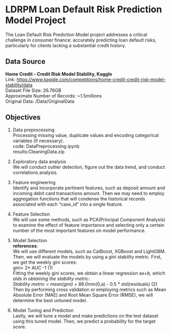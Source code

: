 # LDRPM Loan Default Risk Prediction Model Project
The Loan Default Risk Prediction Model project addresses a critical challenge in consumer finance: accurately predicting loan default risks, particularly for clients lacking a substantial credit history.
## Data Source
**Home Credit - Credit Risk Model Stability, Kaggle**  
Link: https://www.kaggle.com/competitions/home-credit-credit-risk-model-stability/data  
Dataset File Size: 26.76GB  
Approximate Number of Records: ~1.5millions  
Original Data: /Data/OriginalData  

## Objectives
1. Data preprocessing  
Processing missing value, duplicate values and encoding categorical variables (if necessary).  
code:  DataPreprocessing.ipynb  
results:CleaningData.zip  
2. Exploratory data analysis  
We will conduct outlier detection, figure out the data trend, and conduct correlations analysis.

3. Feature engineering  
Identify and incorporate pertinent features, such as deposit amount and incoming debit card transactions amount. Then we may need to employ aggregation functions that will condense the historical records associated with each “case_id” into a single feature.

4. Feature Selection  
We will use some methods, such as PCA(Principal Component Analysis) to examine the effect of feature importance and selecting only a certain number of the most important features on model performance.

5. Model Selection  
**references**:  
We will use different models, such as CatBoost, XGBoost and LightGBM. Then, we will evaluate the models by using a gini stability metric. First, we get the weekly gini scores:  
gini= 2* AUC -1 	   (1)  
Fitting the weekly gini scores, we obtain a linear regression a*x+b, which aids in obtaining the stability metric:  
Stability metric = mean(gini) + 88.0*min(0,a) - 0.5 * std(residuals)	   (2)  
Then by performing cross validation or employing metrics such as Mean Absolute Error (MAE) and Root Mean Square Error (RMSE), we will determine the best untuned model.

6. Model Tuning and Prediction  
Lastly, we will tune a model and make predictions on the test dataset using this tuned model. Then, we predict a probability for the target score.
